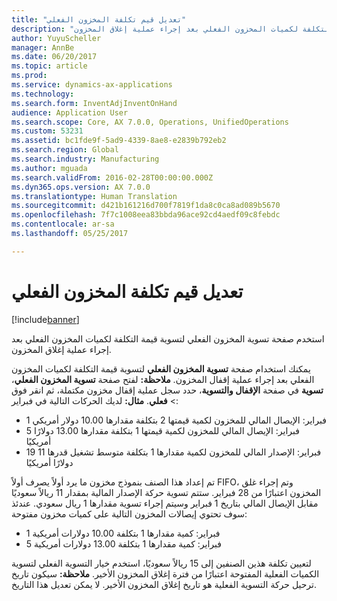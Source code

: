 ```yaml
---
title: "تعديل قيم تكلفة المخزون الفعلي"
description: "استخدم صفحة تسوية المخزون الفعلي لتسوية قيمة التكلفة لكميات المخزون الفعلي بعد إجراء عملية إغلاق المخزون."
author: YuyuScheller
manager: AnnBe
ms.date: 06/20/2017
ms.topic: article
ms.prod: 
ms.service: dynamics-ax-applications
ms.technology: 
ms.search.form: InventAdjInventOnHand
audience: Application User
ms.search.scope: Core, AX 7.0.0, Operations, UnifiedOperations
ms.custom: 53231
ms.assetid: bc1fde9f-5ad9-4339-8ae8-e2839b792eb2
ms.search.region: Global
ms.search.industry: Manufacturing
ms.author: mguada
ms.search.validFrom: 2016-02-28T00:00:00.000Z
ms.dyn365.ops.version: AX 7.0.0
ms.translationtype: Human Translation
ms.sourcegitcommit: d421b161216d700f7819f1da8c0ca8ad089b5670
ms.openlocfilehash: 7f7c1008eea83bbda96ace92cd4aedf09c8febdc
ms.contentlocale: ar-sa
ms.lasthandoff: 05/25/2017

---
```


# <a name="adjust-on-hand-inventory-cost-values"></a>تعديل قيم تكلفة المخزون الفعلي

[!include[banner](../includes/banner.md)]

استخدم صفحة تسوية المخزون الفعلي لتسوية قيمة التكلفة لكميات المخزون الفعلي بعد إجراء عملية إغلاق المخزون.

يمكنك استخدام صفحة **تسوية المخزون الفعلي** لتسوية قيمة التكلفة لكميات المخزون الفعلي بعد إجراء عملية إقفال المخزون. **ملاحظة:** لفتح صفحة **تسوية المخزون الفعلي**، في صفحة **الإقفال والتسوية**، حدد سجل عملية إقفال مخزون مكتملة، ثم انقر فوق **‎تسوية** &gt; **فعلي**. **مثال:** لديك الحركات التالية في فبراير:

-   1 فبراير: الإيصال المالي للمخزون لكمية قيمتها 2 بتكلفة مقدارها 10.00 دولار أمريكي
-   5 فبراير: الإيصال المالي للمخزون لكمية قيمتها 1 بتكلفة مقدارها 13.00 دولارًا أمريكيًا
-   19 فبراير: الإصدار المالي للمخزون لكمية مقدارها 1 بتكلفة متوسط تشغيل قدرها 11 دولارًا أمريكيًا

تم إعداد هذا الصنف بنموذج مخزون ما يرد أولاً يصرف أولاً FIFO، وتم إجراء غلق المخزون اعتبارًا من 28 فبراير. ستتم تسوية حركة الإصدار المالية بمقدار 11 ريالاً سعوديًا مقابل الإيصال المالي بتاريخ 1 فبراير وسيتم إجراء تسوية مقدارها 1 ريال سعودي. عندئذ سوف تحتوي إيصالات المخزون التالية على كميات مخزون مفتوحة:

-   1 فبراير: كمية مقدارها 1 بتكلفة 10.00 دولارات أمريكية
-   5 فبراير: كمية مقدارها 1 بتكلفة 13.00 دولارات أمريكية

لتعيين تكلفة هذين الصنفين إلى 15 ريالاً سعوديًا، استخدم خيار التسوية الفعلي لتسوية الكميات الفعلية المفتوحة اعتبارًا من فترة إغلاق المخزون الأخير. **ملاحظة:** سيكون تاريخ ترحيل حركة التسوية الفعلية هو تاريخ إغلاق المخزون الأخير. لا يمكن تعديل هذا التاريخ.

